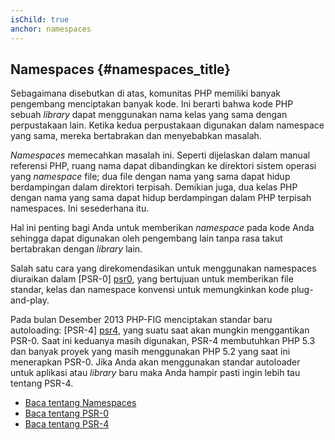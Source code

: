 ```yaml
---
isChild: true
anchor: namespaces
---
```


## Namespaces {#namespaces_title}

Sebagaimana disebutkan di atas, komunitas PHP memiliki banyak pengembang menciptakan banyak kode. Ini berarti bahwa
kode PHP sebuah _library_ dapat menggunakan nama kelas yang sama dengan perpustakaan lain. Ketika kedua perpustakaan digunakan
dalam namespace yang sama, mereka bertabrakan dan menyebabkan masalah.

_Namespaces_ memecahkan masalah ini. Seperti dijelaskan dalam manual referensi PHP, ruang nama dapat dibandingkan
ke direktori sistem operasi yang _namespace_ file; dua file dengan nama yang sama dapat hidup berdampingan dalam
direktori terpisah. Demikian juga, dua kelas PHP dengan nama yang sama dapat hidup berdampingan dalam PHP terpisah
namespaces. Ini sesederhana itu.

Hal ini penting bagi Anda untuk memberikan _namespace_ pada kode Anda sehingga dapat digunakan oleh pengembang lain tanpa rasa takut
bertabrakan dengan _library_ lain.

Salah satu cara yang direkomendasikan untuk menggunakan namespaces diuraikan dalam [PSR-0] [psr0], yang bertujuan untuk memberikan file standar, kelas dan namespace konvensi untuk memungkinkan kode plug-and-play.

Pada bulan Desember 2013 PHP-FIG menciptakan standar baru autoloading: [PSR-4] [psr4], yang suatu saat akan
mungkin menggantikan PSR-0. Saat ini keduanya masih digunakan, PSR-4 membutuhkan PHP 5.3 dan banyak proyek yang masih menggunakan PHP 5.2 yang saat ini menerapkan PSR-0. Jika Anda akan menggunakan standar autoloader untuk aplikasi atau _library_ baru maka Anda hampir pasti ingin lebih tau tentang PSR-4.

* [Baca tentang Namespaces][namespaces]
* [Baca tentang PSR-0][psr0]
* [Baca tentang PSR-4][psr4]

[namespaces]: http://php.net/manual/en/language.namespaces.php
[psr0]: https://github.com/php-fig/fig-standards/blob/master/accepted/PSR-0.md
[psr4]: https://github.com/php-fig/fig-standards/blob/master/accepted/PSR-4-autoloader.md
